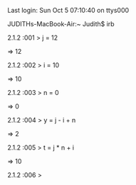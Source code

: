 Last login: Sun Oct  5 07:10:40 on ttys000

JUDITHs-MacBook-Air:~ Judith$ irb

2.1.2 :001 > j = 12

 => 12
 
2.1.2 :002 > i = 10

 => 10
 
2.1.2 :003 > n = 0

 => 0
 
2.1.2 :004 > y = j - i + n

 => 2
 
2.1.2 :005 > t = j * n + i

 => 10
 
2.1.2 :006 >
